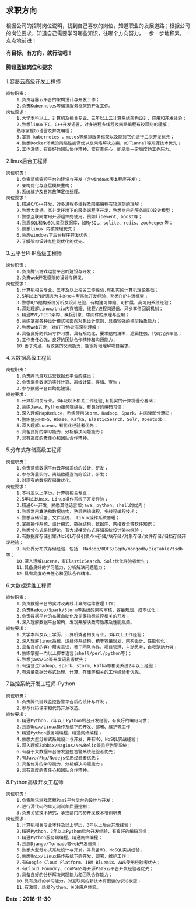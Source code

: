 ## 求职方向
根据公司的招聘岗位说明，找到自己喜欢的岗位，知道职业的发展道路；根据公司的岗位要求，知道自己需要学习哪些知识，往哪个方向努力，一步一步地积累，一点点地前进！

**有目标，有方向，就行动吧！**

#### 腾讯蓝鲸岗位和要求
1.容器云高级开发工程师

	岗位职责：
		1.负责容器云平台的架构设计与开发工作；
		2.负责Kubernetes等编排服务框架的开发工作。
	岗位要求：
		1.大学本科以上，计算机及相关专业，三年以上云计算系统架构设计、应用和开发经验；
		2.熟悉linux下C、C++开发语言，对多进程多线程及网络编程有较深刻的理解；
		熟练掌握Go语言及并发编程；
		3.掌握 kubernetes ，mesos等编排服务框架以及能对它们进行二次开发优先；
		4.熟悉Docker环境的网络性能调优以及网络解决方案，如Flannel等开源技术优先；
		5.工作激情，有良好的团队协作精神，富有责任心，能承受一定强度的工作压力。
		
2.linux后台工程师

	岗位职责：
		1.负责蓝鲸管控平台的建设与开发（含windows版本程序开发）；
		2.架构优化与底层模块重构；
		3.系统维护及日常故障定位处理。
	岗位要求：
		1.精通C/C++开发，对多进程多线程及网络编程有较深刻的理解；
		2.熟悉大数据、高并发环境下的服务端程序开发，熟悉常用的服务端IO设计模型；
		3.熟悉互联网常用开源组件的使用，例如libevent、boost等；
		4.熟悉SQL和NoSQL类型数据库，如MySQL、sqlite、redis、zookeeper等；
		5.熟悉linux 内核原理优先；
		6.熟悉windows下后台程序开发优先；
		7.了解架构设计与性能优化的优先。
		
3.云平台PHP高级工程师

	岗位职责：
		1.负责腾讯游戏运营平台的建设与开发；
		2.负责web开发框架的设计与研发。
	岗位要求：
		1.计算机相关专业，三年及以上相关工作经验,有扎实的计算机理论基础；
		2.5年以上PHP语言为主的大中型系统开发经验，熟悉PHP主流框架；
		3.熟悉B/S结构系统分析及设计经验，有构建可伸缩、可扩展、高可用系统经验；
		4.深刻理解Linux/Unix内存管理、线程/进程间通信、异步事件回调机制；
		5.精通MVC/REST架构、模板引擎、中间件的原理与应用；
		6.熟练掌握各种设计模式和面向对象设计原则，具备较强的模型抽象能力；
		7.熟悉web开发，对HTTP协议有深刻理解；
		8.具备良好的代码写作习惯，具有规范化，要求结构清晰，逻辑性强，代码冗余率低；
		9.工作责任心强，良好的团队合作精神和沟通能力；   
		10.善于沟通，有较强的交流能力，能很好地理解项目需求。
		
4.大数据高级工程师

	岗位职责：
		1.负责腾讯游戏运营数据云平台的建设；
		2.负责海量数据的实时计算、离线计算、存储、查询；
		3.参与数据平台自助化建设。
	岗位要求：
		1.计算机相关专业，3年及以上相关工作经验,有扎实的计算机理论基础；
		2.熟练Java、Python服务端编程，有良好的编码习惯； 
		3.深入理解MapReduce，熟练使用Storm、Hadoop、Spark，并阅读部分源码；
		4.熟练使用HDFS、Hbase、Kafka、ElasticSearch、Solr、Opentsdb；
		5.深入理解Lucene，有优化经验者优先；
		6.具备良好的学习能力、分析解决问题能力；
		7.具有高度的责任心和团队合作精神。
		
5.分布式存储高级工程师

	岗位职责：
		1.负责蓝鲸数据平台云存储系统的设计、研发；
		2.参与海量实时、离线数据查询的设计、研发；
		3.对现有的数据存储做优化。
	岗位要求：
		1.本科及以上学历，计算机相关专业； 
		2.5年以上Unix、Linux操作系统下开发经验；
		3.精通C++开发，熟悉其他语言如java、python、shell的优先；  
		4.熟悉常用算法和数据结构，熟悉网络编程，多线程编程技术；
		5.熟悉存储设备、文件系统、 Linux操作系统原理；
		6.掌握操作系统、设计模式、数据结构、数据库、网络安全等软件知识；
		7.熟悉分布式系统理论，有大规模分布式存储系统设计架构经验；
		8.有数据库存储引擎/NoSQL存储引擎/kv存储/块存储/对象存储/文件存储/归档存储开发经验；
		9.有业界分布式存储经验，包括  Hadoop/HDFS/Ceph/mongodb/BigTable/tsdb等；
		10.深入理解Lucene，有ElasticSearch、Solr优化经验者优先；
		11.具备良好的学习能力、分析解决问题能力；
		12.具有高度的责任心和团队合作精神。
		
6.大数据运维工程师

	岗位职责：
		1.负责数据平台的实时及离线计算的运维管理工作；
		2.负责Hadoop/Spark/Storm等系统的架构审核、容量规划、成本优化；
		3.负责数据平台的布署自动化及关键指标监控相关的开发；
		4.深入理解数据平台架构，发现并解决故障隐患及性能瓶颈。
	岗位要求：
		1.大学本科及以上学历，计算机或者相关专业，3年以上工作经验；
		2.深入理解linux系统，运维体系结构，精于容量规划、架构设计、性能优化；
		3.具备良好的客户服务意识，善于团队协作，项目管理，主动思考，自我驱动力强；
		4.熟练掌握一门以上脚本语言(shell/perl/python等)；
		5.熟悉java/Go等开发语言者优先；
		6.有运营过hadoop、spark、storm、kafka等相关系统2年以上经验；
		7.有海量数据分布式处理、计算、存储等相关的工作经验者优先。
		
7.监控系统开发工程师-Python
	
	岗位职责：
		1.负责腾讯游戏监控告警平台后的设计与开发；
		2.参与代码评审和代码开源改造。
	岗位要求：
		1.精通Python，2年以上Python后台开发经验，有良好的编码习惯；
		2.熟悉Unix/Linux操作系统下的开发、部署、维护等工作
		3.精通Python服务端编程，精通网络编程；
		4.熟悉大型分布式系统设计与开发，并有MQ、NoSQL实战经验；
		5.深入理解Zabbix/Nagios/NewRelic等监控告警系统；
		6.有基于大数据平台研发监控告警系统经验者优先；
		7.有Java/Php/Nodejs使用经验者优先；
		8.具备优秀的学习能力、分析解决问题能力；
		9.具有高度的责任心和团队合作精神。
		
8.Python高级开发工程师
	
	岗位职责：
		1.负责腾讯游戏蓝鲸PaaS平台后台的设计与开发；
		2.进行源代码的单元测试和质量控制；
		3.负责关键技术研究，承担部门内的开发技术培训职责
	岗位要求：
		1.计算机相关专业本科及以上学历，3年以上后台开发经验；
		2.精通Python，2年以上Python后台开发经验，有良好的编码习惯；
		3.精通Python服务端编程，精通网络编程；
		4.熟悉Django/Tornado等web开发框架；
		5.熟悉大型分布式系统设计与开发，并具备MQ、NoSQL实战经验；
		6.熟悉Unix/Linux操作系统下的开发，部署，维护工作；
		7.有Google Cloud Platform、IBM Bluemix、AWS使用经验者优先；
		8.有Cloud Foundry、ConPaaS等开源PaaS云平台开发经验者优先；
		9.具备良好的分析解决问题能力和团队合作能力；
		10.具有良好的学习能力，对互联网的新技术有很强的求知欲望；
		11.有激情，热爱Python，关注用户体验。
		
		
		
		
**Date：2016-11-30**